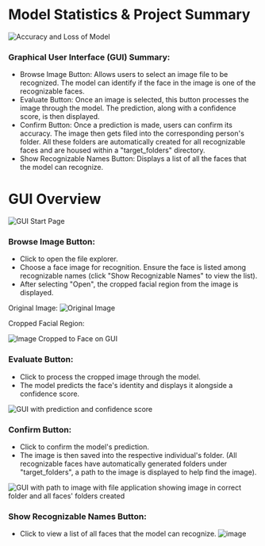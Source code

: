 # Model Statistics & Project Summary
![Accuracy and Loss of Model](https://github.com/kcoats4024/Facial-Detection-and-Recognition/assets/112397460/b453a31c-6590-4f48-b676-032816770375)

### Graphical User Interface (GUI) Summary:

- Browse Image Button: Allows users to select an image file to be recognized. The model can identify if the face in the image is one of the recognizable faces.
- Evaluate Button: Once an image is selected, this button processes the image through the model. The prediction, along with a confidence score, is then displayed.
- Confirm Button: Once a prediction is made, users can confirm its accuracy. The image then gets filed into the corresponding person's folder. All these folders are automatically created for all recognizable faces and are housed within a "target_folders" directory.
- Show Recognizable Names Button: Displays a list of all the faces that the model can recognize.
  
# GUI Overview

![GUI Start Page](https://github.com/kcoats4024/Facial-Detection-and-Recognition/assets/112397460/4412c0f0-4575-45ba-9eef-bf64548d3862)

### Browse Image Button:
- Click to open the file explorer.
- Choose a face image for recognition. Ensure the face is listed among recognizable names (click "Show Recognizable Names" to view the list).
- After selecting "Open", the cropped facial region from the image is displayed.

Original Image:
![Original Image](https://github.com/kcoats4024/Facial-Detection-and-Recognition/assets/112397460/0d02466e-e798-4ddc-bc29-0c9fd0fe1241)

Cropped Facial Region:

![Image Cropped to Face on GUI](https://github.com/kcoats4024/Facial-Detection-and-Recognition/assets/112397460/ea7c5e02-a108-41be-a285-0ac9c0278996)

### Evaluate Button:
- Click to process the cropped image through the model.
- The model predicts the face's identity and displays it alongside a confidence score.
  
![GUI with prediction and confidence score](https://github.com/kcoats4024/Facial-Detection-and-Recognition/assets/112397460/5dc193a2-f71a-4037-b601-60084f101fa5)

### Confirm Button:
- Click to confirm the model's prediction.
- The image is then saved into the respective individual's folder. (All recognizable faces have automatically generated folders under "target_folders", a path to the image is displayed to help find the image).

![GUI with path to image with file application showing image in correct folder and all faces' folders created](https://github.com/kcoats4024/Facial-Detection-and-Recognition/assets/112397460/a1b82b82-3feb-40f7-8b01-9cf2a0af1d1f)

### Show Recognizable Names Button:
- Click to view a list of all faces that the model can recognize.
![image](https://github.com/kcoats4024/Facial-Detection-and-Recognition/assets/112397460/b48d44dc-c7eb-4289-84d7-560aa9a4a270)
